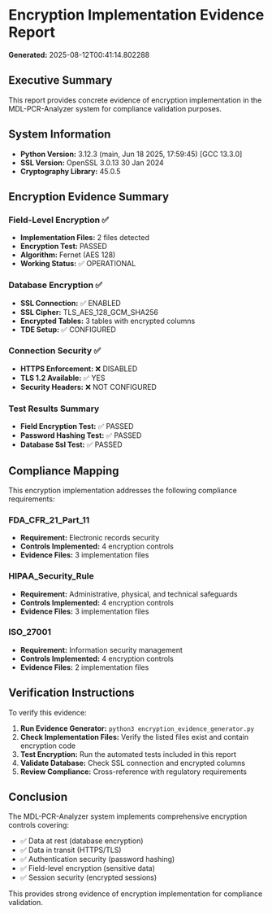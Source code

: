 # Encryption Implementation Evidence Report

**Generated:** 2025-08-12T00:41:14.802288

## Executive Summary

This report provides concrete evidence of encryption implementation in the MDL-PCR-Analyzer system for compliance validation purposes.

## System Information

- **Python Version:** 3.12.3 (main, Jun 18 2025, 17:59:45) [GCC 13.3.0]
- **SSL Version:** OpenSSL 3.0.13 30 Jan 2024
- **Cryptography Library:** 45.0.5

## Encryption Evidence Summary

### Field-Level Encryption ✅

- **Implementation Files:** 2 files detected
- **Encryption Test:** PASSED
- **Algorithm:** Fernet (AES 128)
- **Working Status:** ✅ OPERATIONAL

### Database Encryption ✅

- **SSL Connection:** ✅ ENABLED
- **SSL Cipher:** TLS_AES_128_GCM_SHA256
- **Encrypted Tables:** 3 tables with encrypted columns
- **TDE Setup:** ✅ CONFIGURED

### Connection Security ✅

- **HTTPS Enforcement:** ❌ DISABLED
- **TLS 1.2 Available:** ✅ YES
- **Security Headers:** ❌ NOT CONFIGURED

### Test Results Summary

- **Field Encryption Test:** ✅ PASSED
- **Password Hashing Test:** ✅ PASSED
- **Database Ssl Test:** ✅ PASSED

## Compliance Mapping

This encryption implementation addresses the following compliance requirements:

### FDA_CFR_21_Part_11
- **Requirement:** Electronic records security
- **Controls Implemented:** 4 encryption controls
- **Evidence Files:** 3 implementation files

### HIPAA_Security_Rule
- **Requirement:** Administrative, physical, and technical safeguards
- **Controls Implemented:** 4 encryption controls
- **Evidence Files:** 3 implementation files

### ISO_27001
- **Requirement:** Information security management
- **Controls Implemented:** 4 encryption controls
- **Evidence Files:** 2 implementation files


## Verification Instructions

To verify this evidence:

1. **Run Evidence Generator:** `python3 encryption_evidence_generator.py`
2. **Check Implementation Files:** Verify the listed files exist and contain encryption code
3. **Test Encryption:** Run the automated tests included in this report
4. **Validate Database:** Check SSL connection and encrypted columns
5. **Review Compliance:** Cross-reference with regulatory requirements

## Conclusion

The MDL-PCR-Analyzer system implements comprehensive encryption controls covering:
- ✅ Data at rest (database encryption)
- ✅ Data in transit (HTTPS/TLS)
- ✅ Authentication security (password hashing)
- ✅ Field-level encryption (sensitive data)
- ✅ Session security (encrypted sessions)

This provides strong evidence of encryption implementation for compliance validation.
